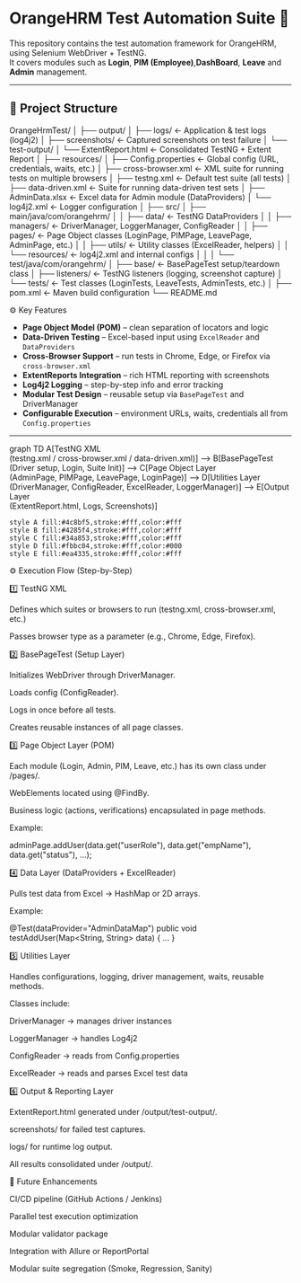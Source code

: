 # OrangeHRM Test Automation Suite 🚀

This repository contains the test automation framework for OrangeHRM, using Selenium WebDriver + TestNG.  
It covers modules such as **Login**, **PIM (Employee)**,**DashBoard**, **Leave** and **Admin** management.

---
## 📁 Project Structure
OrangeHrmTest/
│
├── output/
│ ├── logs/ ← Application & test logs (log4j2)
│ ├── screenshots/ ← Captured screenshots on test failure
│ └── test-output/
│ └── ExtentReport.html ← Consolidated TestNG + Extent Report
│
├── resources/
│ ├── Config.properties ← Global config (URL, credentials, waits, etc.)
│ ├── cross-browser.xml ← XML suite for running tests on multiple browsers
│ ├── testng.xml ← Default test suite (all tests)
│ ├── data-driven.xml ← Suite for running data-driven test sets
│ ├── AdminData.xlsx ← Excel data for Admin module (DataProviders)
│ └── log4j2.xml ← Logger configuration
│
├── src/
│ ├── main/java/com/orangehrm/
│ │ ├── data/ ← TestNG DataProviders
│ │ ├── managers/ ← DriverManager, LoggerManager, ConfigReader
│ │ ├── pages/ ← Page Object classes (LoginPage, PIMPage, LeavePage, AdminPage, etc.)
│ │ ├── utils/ ← Utility classes (ExcelReader, helpers)
│ │ └── resources/ ← log4j2.xml and internal configs
│ │
│ └── test/java/com/orangehrm/
│ ├── base/ ← BasePageTest setup/teardown class
│ ├── listeners/ ← TestNG listeners (logging, screenshot capture)
│ └── tests/ ← Test classes (LoginTests, LeaveTests, AdminTests, etc.)
│
├── pom.xml ← Maven build configuration
└── README.md

 ⚙️ Key Features

- **Page Object Model (POM)** – clean separation of locators and logic  
- **Data-Driven Testing** – Excel-based input using `ExcelReader` and `DataProviders`  
- **Cross-Browser Support** – run tests in Chrome, Edge, or Firefox via `cross-browser.xml`  
- **ExtentReports Integration** – rich HTML reporting with screenshots  
- **Log4j2 Logging** – step-by-step info and error tracking  
- **Modular Test Design** – reusable setup via `BasePageTest` and DriverManager  
- **Configurable Execution** – environment URLs, waits, credentials all from `Config.properties`  

---
graph TD
    A[TestNG XML <br/> (testng.xml / cross-browser.xml / data-driven.xml)]
      --> B[BasePageTest <br/> (Driver setup, Login, Suite Init)]
      --> C[Page Object Layer <br/> (AdminPage, PIMPage, LeavePage, LoginPage)]
      --> D[Utilities Layer <br/> (DriverManager, ConfigReader, ExcelReader, LoggerManager)]
      --> E[Output Layer <br/> (ExtentReport.html, Logs, Screenshots)]

    style A fill:#4c8bf5,stroke:#fff,color:#fff
    style B fill:#4285f4,stroke:#fff,color:#fff
    style C fill:#34a853,stroke:#fff,color:#fff
    style D fill:#fbbc04,stroke:#fff,color:#000
    style E fill:#ea4335,stroke:#fff,color:#fff

⚙️ Execution Flow (Step-by-Step)

1️⃣ TestNG XML

Defines which suites or browsers to run (testng.xml, cross-browser.xml, etc.)

Passes browser type as a parameter (e.g., Chrome, Edge, Firefox).

2️⃣ BasePageTest (Setup Layer)

Initializes WebDriver through DriverManager.

Loads config (ConfigReader).

Logs in once before all tests.

Creates reusable instances of all page classes.

3️⃣ Page Object Layer (POM)

Each module (Login, Admin, PIM, Leave, etc.) has its own class under /pages/.

WebElements located using @FindBy.

Business logic (actions, verifications) encapsulated in page methods.

Example:

adminPage.addUser(data.get("userRole"), data.get("empName"), data.get("status"), ...);


4️⃣ Data Layer (DataProviders + ExcelReader)

Pulls test data from Excel → HashMap or 2D arrays.

Example:

@Test(dataProvider="AdminDataMap")
public void testAddUser(Map<String, String> data) { ... }


5️⃣ Utilities Layer

Handles configurations, logging, driver management, waits, reusable methods.

Classes include:

DriverManager → manages driver instances

LoggerManager → handles Log4j2

ConfigReader → reads from Config.properties

ExcelReader → reads and parses Excel test data

6️⃣ Output & Reporting Layer

ExtentReport.html generated under /output/test-output/.

screenshots/ for failed test captures.

logs/ for runtime log output.

All results consolidated under /output/.

🔧 Future Enhancements

CI/CD pipeline (GitHub Actions / Jenkins)

Parallel test execution optimization

Modular validator package

Integration with Allure or ReportPortal

Modular suite segregation (Smoke, Regression, Sanity)
